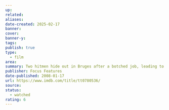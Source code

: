 ```yaml
---
up: 
related: 
aliases: 
date-created: 2025-02-17
banner: 
cover: 
banner-y: 
tags: 
publish: true
type:
  - film
area: 
summary: Two hitmen hide out in Bruges after a botched job, leading to a darkly comedic existential crisis.
publisher: Focus Features
date-published: 2008-01-17
url: https://www.imdb.com/title/tt0780536/
source: 
status:
  - watched
rating: 6
---
```

